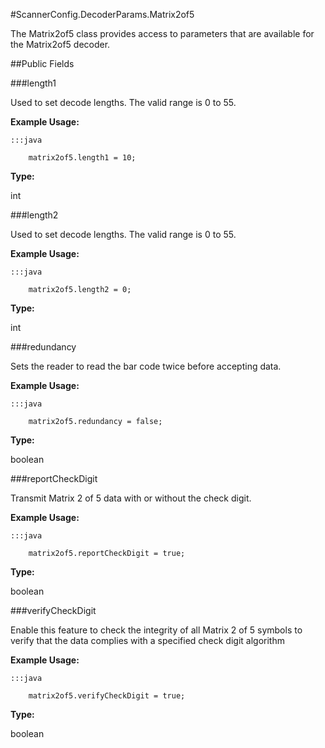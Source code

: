 #ScannerConfig.DecoderParams.Matrix2of5

The Matrix2of5 class provides access to parameters that are
 available for the Matrix2of5 decoder.



##Public Fields

###length1

Used to set decode lengths. The valid range is 0 to 55.
 
 
 
 
 
 



**Example Usage:**
	
	:::java	
	 	
	 	matrix2of5.length1 = 10;


**Type:**

int

###length2

Used to set decode lengths. The valid range is 0 to 55.
 
 
 
 
 
 



**Example Usage:**
	
	:::java	
	 	
	 	matrix2of5.length2 = 0;


**Type:**

int

###redundancy

Sets the reader to read the bar code twice before accepting data.
 
 
 
 
 
 



**Example Usage:**
	
	:::java	
	 	
	 	matrix2of5.redundancy = false;


**Type:**

boolean

###reportCheckDigit

Transmit Matrix 2 of 5 data with or without the check digit.
 
 
 
 
 
 



**Example Usage:**
	
	:::java	
	 	
	 	matrix2of5.reportCheckDigit = true;


**Type:**

boolean

###verifyCheckDigit

Enable this feature to check the integrity of all Matrix 2 of 5
 symbols to verify that the data complies with a specified check
 digit algorithm
 
 
 
 
 



**Example Usage:**
	
	:::java	
	 	
	 	matrix2of5.verifyCheckDigit = true;


**Type:**

boolean

